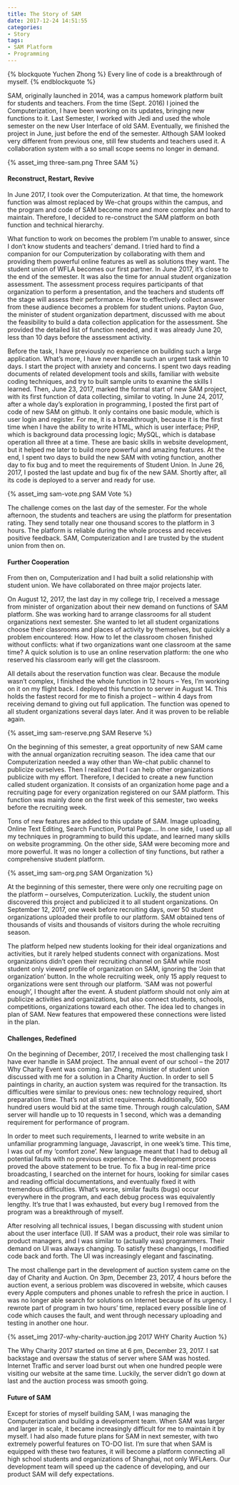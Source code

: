 ```yaml
---
title: The Story of SAM
date: 2017-12-24 14:51:55
categories:
- Story
tags:
- SAM Platform
- Programming
---
```


{% blockquote Yuchen Zhong %}
Every line of code is a breakthrough of myself.
{% endblockquote %}

SAM, originally launched in 2014, was a campus homework platform built for students and teachers. From the time (Sept. 2016) I joined the Computerization, I have been working on its updates, bringing new functions to it. Last Semester, I worked with Jedi and used the whole semester on the new User Interface of old SAM. Eventually, we finished the project in June, just before the end of the semester. Although SAM looked very different from previous one, still few students and teachers used it. A collaboration system with a so small scope seems no longer in demand. 

<!-- more -->

{% asset_img three-sam.png Three SAM %}

#### Reconstruct, Restart, Revive
In June 2017, I took over the Computerization. At that time, the homework function was almost replaced by We-chat groups within the campus, and the program and code of SAM become more and more complex and hard to maintain. Therefore, I decided to re-construct the SAM platform on both function and technical hierarchy.

What function to work on becomes the problem I’m unable to answer, since I don’t know students and teachers’ demand. I tried hard to find a companion for our Computerization by collaborating with them and providing them powerful online features as well as solutions they want. The student union of WFLA becomes our first partner. In June 2017, it’s close to the end of the semester. It was also the time for annual student organization assessment. The assessment process requires participants of that organization to perform a presentation, and the teachers and students off the stage will assess their performance. How to effectively collect answer from these audience becomes a problem for student unions. Payton Guo, the minister of student organization department, discussed with me about the feasibility to build a data collection application for the assessment. She provided the detailed list of function needed, and it was already June 20, less than 10 days before the assessment activity.

Before the task, I have previously no experience on building such a large application. What’s more, I have never handle such an urgent task within 10 days. I start the project with anxiety and concerns. I spent two days reading documents of related development tools and skills, familiar with website coding techniques, and try to built sample units to examine the skills I learned. Then, June 23, 2017, marked the formal start of new SAM project, with its first function of data collecting, similar to voting. In June 24, 2017, after a whole day’s exploration in programming, I posted the first part of code of new SAM on github. It only contains one basic module, which is user login and register. For me, it is a breakthrough, because it is the first time when I have the ability to write HTML, which is user interface; PHP, which is background data processing logic; MySQL, which is database operation all three at a time. These are basic skills in website development, but it helped me later to build more powerful and amazing features. At the end, I spent two days to build the new SAM with voting function, another day to fix bug and to meet the requirements of Student Union. In June 26, 2017, I posted the last update and bug fix of the new SAM. Shortly after, all its code is deployed to a server and ready for use.

{% asset_img sam-vote.png SAM Vote %}

The challenge comes on the last day of the semester. For the whole afternoon, the students and teachers are using the platform for presentation rating. They send totally near one thousand scores to the platform in 3 hours. The platform is reliable during the whole process and receives positive feedback. SAM, Computerization and I are trusted by the student union from then on.

#### Further Cooperation
From then on, Computerization and I had built a solid relationship with student union. We have collaborated on three major projects later.

On August 12, 2017, the last day in my college trip, I received a message from minister of organization about their new demand on functions of SAM platform. She was working hard to arrange classrooms for all student organizations next semester. She wanted to let all student organizations choose their classrooms and places of activity by themselves, but quickly a problem encountered: How. How to let the classroom chosen finished without conflicts: what if two organizations want one classroom at the same time? A quick solution is to use an online reservation platform: the one who reserved his classroom early will get the classroom.

All details about the reservation function was clear. Because the module wasn’t complex, I finished the whole function in 12 hours – Yes, I’m working on it on my flight back. I deployed this function to server in August 14. This holds the fastest record for me to finish a project – within 4 days from receiving demand to giving out full application. The function was opened to all student organizations several days later. And it was proven to be reliable again.

{% asset_img sam-reserve.png SAM Reserve %}

On the beginning of this semester, a great opportunity of new SAM came with the annual organization recruiting season. The idea came that our Computerization needed a way other than We-chat public channel to publicize ourselves. Then I realized that I can help other organizations publicize with my effort. Therefore, I decided to create a new function called student organization. It consists of an organization home page and a recruiting page for every organization registered on our SAM platform. This function was mainly done on the first week of this semester, two weeks before the recruiting week.

Tons of new features are added to this update of SAM. Image uploading, Online Text Editing, Search Function, Portal Page…. In one side, I used up all my techniques in programming to build this update, and learned many skills on website programming. On the other side, SAM were becoming more and more powerful. It was no longer a collection of tiny functions, but rather a comprehensive student platform.

{% asset_img sam-org.png SAM Organization %}

At the beginning of this semester, there were only one recruiting page on the platform – ourselves, Computerization. Luckily, the student union discovered this project and publicized it to all student organizations. On September 12, 2017, one week before recruiting days, over 50 student organizations uploaded their profile to our platform. SAM obtained tens of thousands of visits and thousands of visitors during the whole recruiting season. 

The platform helped new students looking for their ideal organizations and activities, but it rarely helped students connect with organizations. Most organizations didn’t open their recruiting channel on SAM while most student only viewed profile of organization on SAM, ignoring the ‘Join that organization’ button. In the whole recruiting week, only 15 apply request to organizations were sent through our platform. ‘SAM was not powerful enough’, I thought after the event. A student platform should not only aim at publicize activities and organizations, but also connect students, schools, competitions, organizations toward each other. The idea led to changes in plan of SAM. New features that empowered these connections were listed in the plan.

#### Challenges, Redefined
On the beginning of December, 2017, I received the most challenging task I have ever handle in SAM project. The annual event of our school – the 2017 Why Charity Event was coming. Ian Zheng, minister of student union discussed with me for a solution in a Charity Auction. In order to sell 5 paintings in charity, an auction system was required for the transaction. Its difficulties were similar to previous ones: new technology required, short preparation time. That’s not all strict requirements. Additionally, 500 hundred users would bid at the same time. Through rough calculation, SAM server will handle up to 10 requests in 1 second, which was a demanding requirement for performance of program.

In order to meet such requirements, I learned to write website in an unfamiliar programming language, Javascript, in one week’s time. This time, I was out of my ‘comfort zone’. New language meant that I had to debug all potential faults with no previous experience. The development process proved the above statement to be true. To fix a bug in real-time price broadcasting, I searched on the internet for hours, looking for similar cases and reading official documentations, and eventually fixed it with tremendous difficulties. What’s worse, similar faults (bugs) occur everywhere in the program, and each debug process was equivalently lengthy. It’s true that I was exhausted, but every bug I removed from the program was a breakthrough of myself.

After resolving all technical issues, I began discussing with student union about the user interface (UI). If SAM was a product, their role was similar to product managers, and I was similar to (actually was) programmers. Their demand on UI was always changing. To satisfy these changings, I modified code back and forth. The UI was increasingly elegant and fascinating.

The most challenge part in the development of auction system came on the day of Charity and Auction. On 3pm, December 23, 2017, 4 hours before the auction event, a serious problem was discovered in website, which causes every Apple computers and phones unable to refresh the price in auction. I was no longer able search for solutions on Internet because of its urgency. I rewrote part of program in two hours’ time, replaced every possible line of code which causes the fault, and went through necessary uploading and testing in another one hour.

{% asset_img 2017-why-charity-auction.jpg 2017 WHY Charity Auction %}

The Why Charity 2017 started on time at 6 pm, December 23, 2017. I sat backstage and oversaw the status of server where SAM was hosted. Internet Traffic and server load burst out when one hundred people were visiting our website at the same time. Luckily, the server didn’t go down at last and the auction process was smooth going.

#### Future of SAM
Except for stories of myself building SAM, I was managing the Computerization and building a development team. When SAM was larger and larger in scale, it became increasingly difficult for me to maintain it by myself. I had also made future plans for SAM in next semester, with two extremely powerful features on TO-DO list. I’m sure that when SAM is equipped with these two features, it will become a platform connecting all high school students and organizations of Shanghai, not only WFLAers. Our development team will speed up the cadence of developing, and our product SAM will defy expectations.
